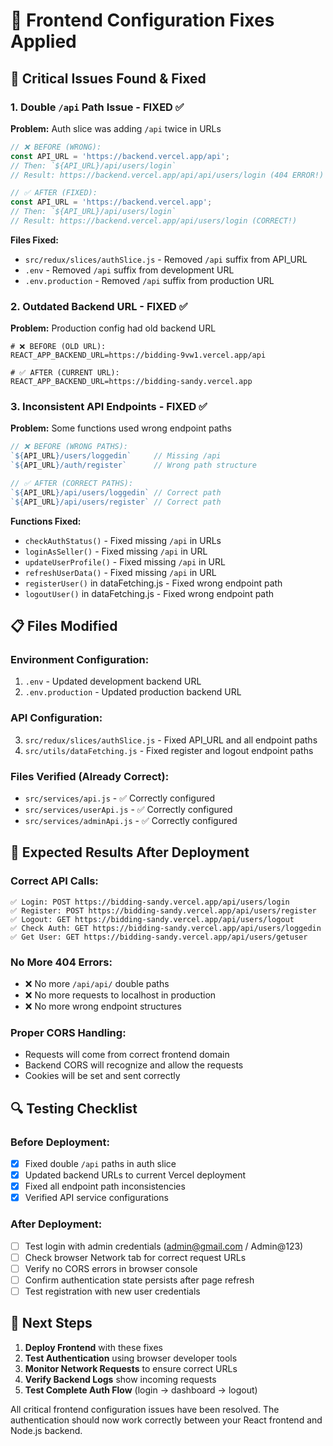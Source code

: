 # 🔧 Frontend Configuration Fixes Applied

## 🎯 **Critical Issues Found & Fixed**

### **1. Double `/api` Path Issue - FIXED ✅**

**Problem:** Auth slice was adding `/api` twice in URLs
```javascript
// ❌ BEFORE (WRONG):
const API_URL = 'https://backend.vercel.app/api';
// Then: `${API_URL}/api/users/login`
// Result: https://backend.vercel.app/api/api/users/login (404 ERROR!)

// ✅ AFTER (FIXED):
const API_URL = 'https://backend.vercel.app';
// Then: `${API_URL}/api/users/login` 
// Result: https://backend.vercel.app/api/users/login (CORRECT!)
```

**Files Fixed:**
- `src/redux/slices/authSlice.js` - Removed `/api` suffix from API_URL
- `.env` - Removed `/api` suffix from development URL
- `.env.production` - Removed `/api` suffix from production URL

### **2. Outdated Backend URL - FIXED ✅**

**Problem:** Production config had old backend URL
```env
# ❌ BEFORE (OLD URL):
REACT_APP_BACKEND_URL=https://bidding-9vw1.vercel.app/api

# ✅ AFTER (CURRENT URL):
REACT_APP_BACKEND_URL=https://bidding-sandy.vercel.app
```

### **3. Inconsistent API Endpoints - FIXED ✅**

**Problem:** Some functions used wrong endpoint paths
```javascript
// ❌ BEFORE (WRONG PATHS):
`${API_URL}/users/loggedin`     // Missing /api
`${API_URL}/auth/register`      // Wrong path structure

// ✅ AFTER (CORRECT PATHS):
`${API_URL}/api/users/loggedin` // Correct path
`${API_URL}/api/users/register` // Correct path
```

**Functions Fixed:**
- `checkAuthStatus()` - Fixed missing `/api` in URLs
- `loginAsSeller()` - Fixed missing `/api` in URL
- `updateUserProfile()` - Fixed missing `/api` in URL  
- `refreshUserData()` - Fixed missing `/api` in URL
- `registerUser()` in dataFetching.js - Fixed wrong endpoint path
- `logoutUser()` in dataFetching.js - Fixed wrong endpoint path

## 📋 **Files Modified**

### **Environment Configuration:**
1. `.env` - Updated development backend URL
2. `.env.production` - Updated production backend URL

### **API Configuration:**
3. `src/redux/slices/authSlice.js` - Fixed API_URL and all endpoint paths
4. `src/utils/dataFetching.js` - Fixed register and logout endpoint paths

### **Files Verified (Already Correct):**
- `src/services/api.js` - ✅ Correctly configured
- `src/services/userApi.js` - ✅ Correctly configured  
- `src/services/adminApi.js` - ✅ Correctly configured

## 🚀 **Expected Results After Deployment**

### **Correct API Calls:**
```
✅ Login: POST https://bidding-sandy.vercel.app/api/users/login
✅ Register: POST https://bidding-sandy.vercel.app/api/users/register
✅ Logout: GET https://bidding-sandy.vercel.app/api/users/logout
✅ Check Auth: GET https://bidding-sandy.vercel.app/api/users/loggedin
✅ Get User: GET https://bidding-sandy.vercel.app/api/users/getuser
```

### **No More 404 Errors:**
- ❌ No more `/api/api/` double paths
- ❌ No more requests to localhost in production
- ❌ No more wrong endpoint structures

### **Proper CORS Handling:**
- Requests will come from correct frontend domain
- Backend CORS will recognize and allow the requests
- Cookies will be set and sent correctly

## 🔍 **Testing Checklist**

### **Before Deployment:**
- [x] Fixed double `/api` paths in auth slice
- [x] Updated backend URLs to current Vercel deployment
- [x] Fixed all endpoint path inconsistencies
- [x] Verified API service configurations

### **After Deployment:**
- [ ] Test login with admin credentials (admin@gmail.com / Admin@123)
- [ ] Check browser Network tab for correct request URLs
- [ ] Verify no CORS errors in browser console
- [ ] Confirm authentication state persists after page refresh
- [ ] Test registration with new user credentials

## 🎯 **Next Steps**

1. **Deploy Frontend** with these fixes
2. **Test Authentication** using browser developer tools
3. **Monitor Network Requests** to ensure correct URLs
4. **Verify Backend Logs** show incoming requests
5. **Test Complete Auth Flow** (login → dashboard → logout)

All critical frontend configuration issues have been resolved. The authentication should now work correctly between your React frontend and Node.js backend.
